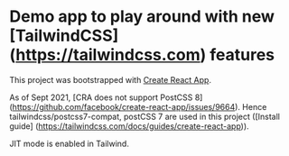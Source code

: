 # Demo app to play around with new [TailwindCSS] (https://tailwindcss.com) features

This project was bootstrapped with [Create React App](https://github.com/facebook/create-react-app).

As of Sept 2021, [CRA does not support PostCSS 8] (https://github.com/facebook/create-react-app/issues/9664). Hence tailwindcss/postcss7-compat, postCSS 7 are used in this project ([Install guide] (https://tailwindcss.com/docs/guides/create-react-app)).

JIT mode is enabled in Tailwind.
